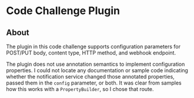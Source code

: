 # Code Challenge Plugin

## About

The plugin in this code challenge supports configuration parameters for POST/PUT body,
content type, HTTP method, and webhook endpoint.

The plugin does not use annotation semantics to implement configuration properties. I could not
locate any documentation or sample code indicating whether the notification service changed
those annotated properties, passed them in the `config` parameter, or both. It was clear from samples
how this works with a `PropertyBuilder`, so I chose that route.
